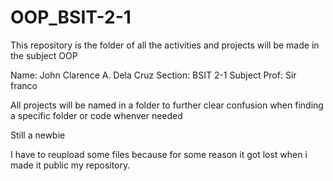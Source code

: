 # OOP_BSIT-2-1

This repository is the folder of all the activities and projects will be made in the subject OOP

Name: John Clarence A. Dela Cruz 
Section: BSIT 2-1 
Subject Prof: Sir franco

All projects will be named in a folder to further clear confusion when finding a specific folder or code whenver needed

Still a newbie 

I have to reupload some files because for some reason it got lost when i made it public my repository.
